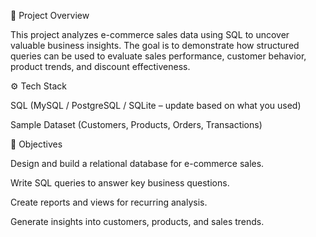 📖 Project Overview

This project analyzes e-commerce sales data using SQL to uncover valuable business insights. The goal is to demonstrate how structured queries can be used to evaluate sales performance, customer behavior, product trends, and discount effectiveness.

⚙️ Tech Stack

SQL (MySQL / PostgreSQL / SQLite – update based on what you used)

Sample Dataset (Customers, Products, Orders, Transactions)

🎯 Objectives

Design and build a relational database for e-commerce sales.

Write SQL queries to answer key business questions.

Create reports and views for recurring analysis.

Generate insights into customers, products, and sales trends.
